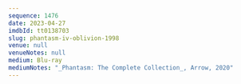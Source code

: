 ```yaml
---
sequence: 1476
date: 2023-04-27
imdbId: tt0138703
slug: phantasm-iv-oblivion-1998
venue: null
venueNotes: null
medium: Blu-ray
mediumNotes: "_Phantasm: The Complete Collection_, Arrow, 2020"
---
```

